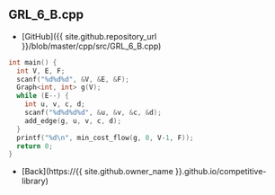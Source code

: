 ## GRL_6_B.cpp

- [GitHub]({{ site.github.repository_url }}/blob/master/cpp/src/GRL_6_B.cpp)

```cpp
int main() {
  int V, E, F;
  scanf("%d%d%d", &V, &E, &F);
  Graph<int, int> g(V);
  while (E--) {
    int u, v, c, d;
    scanf("%d%d%d%d", &u, &v, &c, &d);
    add_edge(g, u, v, c, d);
  }
  printf("%d\n", min_cost_flow(g, 0, V-1, F));
  return 0;
}
```

- [Back](https://{{ site.github.owner_name }}.github.io/competitive-library)
